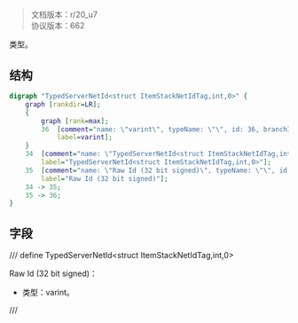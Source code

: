 # <!-- md:samp TypedServerNetId<struct ItemStackNetIdTag,int,0> -->

> 文档版本：r/20_u7<br/>协议版本：662

<!-- md:samp TypedServerNetId<struct ItemStackNetIdTag,int,0> -->类型。

## 结构

```dot
digraph "TypedServerNetId<struct ItemStackNetIdTag,int,0>" {
	graph [rankdir=LR];
	{
		graph [rank=max];
		36	[comment="name: \"varint\", typeName: \"\", id: 36, branchId: 0, recurseId: -1, attributes: 512, notes: \"\"",
			label=varint];
	}
	34	[comment="name: \"TypedServerNetId<struct ItemStackNetIdTag,int,0>\", typeName: \"\", id: 34, branchId: 0, recurseId: -1, attributes: 0, notes: \"\"",
		label="TypedServerNetId<struct ItemStackNetIdTag,int,0>"];
	35	[comment="name: \"Raw Id (32 bit signed)\", typeName: \"\", id: 35, branchId: 0, recurseId: -1, attributes: 0, notes: \"\"",
		label="Raw Id (32 bit signed)"];
	34 -> 35;
	35 -> 36;
}

```

## 字段

/// define
TypedServerNetId<struct ItemStackNetIdTag,int,0>

Raw Id (32 bit signed)：<!-- md:samp varint -->

- 类型：varint。


///
